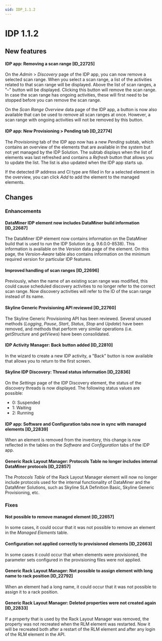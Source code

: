 ```yaml
---
uid: IDP_1.1.2
---
```


# IDP 1.1.2

## New features

#### IDP app: Removing a scan range \[ID_22725\]

On the *Admin* > *Discovery* page of the IDP app, you can now remove a selected scan range. When you select a scan range, a list of the activities related to that scan range will be displayed. Above the list of scan ranges, a "–" button will be displayed. Clicking this button will remove the scan range. In case the scan range has ongoing activities, these will first need to be stopped before you can remove the scan range.

On the *Scan Range Overview* data page of the IDP app, a button is now also available that can be used to remove all scan ranges at once. However, a scan range with ongoing activities will not be removed by this button.

#### IDP app: New Provisioning \> Pending tab \[ID_22774\]

The *Provisioning* tab of the IDP app now has a new *Pending* subtab, which contains an overview of the elements that are available in the system but not yet managed by the IDP Solution. The subtab displays when the list of elements was last refreshed and contains a *Refresh* button that allows you to update the list. The list is also updated when the IDP app starts up.

If the detected IP address and CI type are filled in for a selected element in the overview, you can click *Add* to add the element to the managed elements.

## Changes

### Enhancements

#### DataMiner IDP element now includes DataMiner build information \[ID_22687\]

The DataMiner IDP element now contains information on the DataMiner build that is used to run the IDP Solution (e.g. 9.6.0.0-8538). This information is available on the *Version* data page of the element. On this page, the *Version-Aware* table also contains information on the minimum required version for particular IDP features.

#### Improved handling of scan ranges \[ID_22696\]

Previously, when the name of an existing scan range was modified, this could cause scheduled discovery activities to no longer refer to the correct scan range. Now discovery activities will refer to the ID of the scan range instead of its name.

#### Skyline Generic Provisioning API reviewed \[ID_22760\]

The Skyline Generic Provisioning API has been reviewed. Several unused methods (*Logging*, *Pause*, *Start*, *Status*, *Stop* and *Update*) have been removed, and methods that perform very similar operations (i.e. *getStructure* and *getViews*) have been consolidated.

#### IDP Activity Manager: Back button added \[ID_22810\]

In the wizard to create a new IDP activity, a "Back" button is now available that allows you to return to the first screen.

#### Skyline IDP Discovery: Thread status information \[ID_22836\]

On the *Settings* page of the IDP Discovery element, the status of the discovery threads is now displayed. The following status values are possible:

- 0: Suspended
- 1: Waiting
- 2: Running

#### IDP app: Software and Configuration tabs now in sync with managed elements \[ID_22839\]

When an element is removed from the inventory, this change is now reflected in the tables on the *Software* and *Configuration* tabs of the IDP app.

#### Generic Rack Layout Manager: Protocols Table no longer includes internal DataMiner protocols \[ID_22857\]

The *Protocols Table* of the Rack Layout Manager element will now no longer include protocols used for the internal functionality of DataMiner and the DataMiner Solutions, such as Skyline SLA Definition Basic, Skyline Generic Provisioning, etc.

### Fixes

#### Not possible to remove managed element \[ID_22657\]

In some cases, it could occur that it was not possible to remove an element in the *Managed Elements* table.

#### Configuration not applied correctly to provisioned elements \[ID_22663\]

In some cases it could occur that when elements were provisioned, the parameter sets configured in the provisioning files were not applied.

#### Generic Rack Layout Manager: Not possible to assign element with long name to rack position \[ID_22792\]

When an element had a long name, it could occur that it was not possible to assign it to a rack position.

#### Generic Rack Layout Manager: Deleted properties were not created again \[ID_22833\]

If a property that is used by the Rack Layout Manager was removed, the property was not recreated when the RLM element was restarted. Now it will be recreated both after a restart of the RLM element and after any login of the RLM element in the API.
